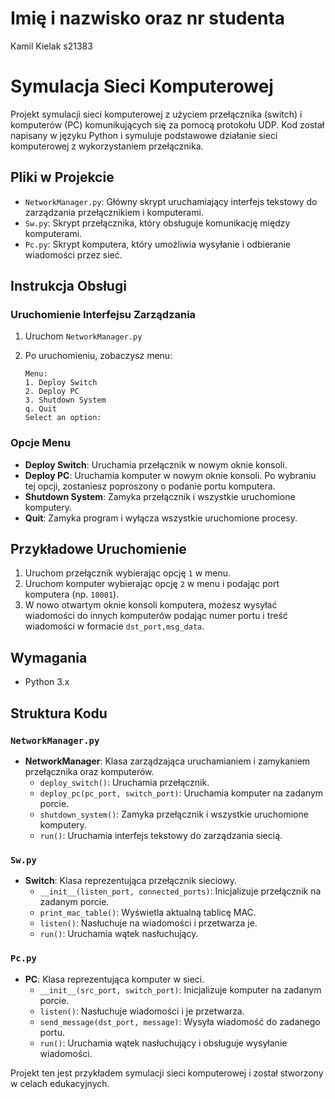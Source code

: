 # Imię i nazwisko oraz nr studenta

Kamil Kielak s21383


# Symulacja Sieci Komputerowej

Projekt symulacji sieci komputerowej z użyciem przełącznika (switch) i komputerów (PC) komunikujących się za pomocą protokołu UDP. Kod został napisany w języku Python i symuluje podstawowe działanie sieci komputerowej z wykorzystaniem przełącznika.

## Pliki w Projekcie

- `NetworkManager.py`: Główny skrypt uruchamiający interfejs tekstowy do zarządzania przełącznikiem i komputerami.
- `Sw.py`: Skrypt przełącznika, który obsługuje komunikację między komputerami.
- `Pc.py`: Skrypt komputera, który umożliwia wysyłanie i odbieranie wiadomości przez sieć.

## Instrukcja Obsługi

### Uruchomienie Interfejsu Zarządzania

1. Uruchom `NetworkManager.py`

2. Po uruchomieniu, zobaczysz menu:

    ```
    Menu:
    1. Deploy Switch
    2. Deploy PC
    3. Shutdown System
    q. Quit
    Select an option:
    ```

### Opcje Menu

- **Deploy Switch**: Uruchamia przełącznik w nowym oknie konsoli.
- **Deploy PC**: Uruchamia komputer w nowym oknie konsoli. Po wybraniu tej opcji, zostaniesz poproszony o podanie portu komputera.
- **Shutdown System**: Zamyka przełącznik i wszystkie uruchomione komputery.
- **Quit**: Zamyka program i wyłącza wszystkie uruchomione procesy.

## Przykładowe Uruchomienie

1. Uruchom przełącznik wybierając opcję `1` w menu.
2. Uruchom komputer wybierając opcję `2` w menu i podając port komputera (np. `10001`).
3. W nowo otwartym oknie konsoli komputera, możesz wysyłać wiadomości do innych komputerów podając numer portu i treść wiadomości w formacie `dst_port,msg_data`.

## Wymagania

- Python 3.x

## Struktura Kodu

### `NetworkManager.py`

- **NetworkManager**: Klasa zarządzająca uruchamianiem i zamykaniem przełącznika oraz komputerów.
  - `deploy_switch()`: Uruchamia przełącznik.
  - `deploy_pc(pc_port, switch_port)`: Uruchamia komputer na zadanym porcie.
  - `shutdown_system()`: Zamyka przełącznik i wszystkie uruchomione komputery.
  - `run()`: Uruchamia interfejs tekstowy do zarządzania siecią.

### `Sw.py`

- **Switch**: Klasa reprezentująca przełącznik sieciowy.
  - `__init__(listen_port, connected_ports)`: Inicjalizuje przełącznik na zadanym porcie.
  - `print_mac_table()`: Wyświetla aktualną tablicę MAC.
  - `listen()`: Nasłuchuje na wiadomości i przetwarza je.
  - `run()`: Uruchamia wątek nasłuchujący.

### `Pc.py`

- **PC**: Klasa reprezentująca komputer w sieci.
  - `__init__(src_port, switch_port)`: Inicjalizuje komputer na zadanym porcie.
  - `listen()`: Nasłuchuje wiadomości i je przetwarza.
  - `send_message(dst_port, message)`: Wysyła wiadomość do zadanego portu.
  - `run()`: Uruchamia wątek nasłuchujący i obsługuje wysyłanie wiadomości.
 
    
Projekt ten jest przykładem symulacji sieci komputerowej i został stworzony w celach edukacyjnych.
